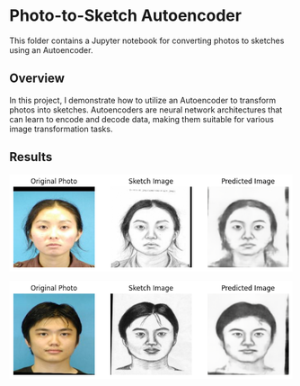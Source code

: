 # Photo-to-Sketch Autoencoder

This folder contains a Jupyter notebook for converting photos to sketches using an Autoencoder.

## Overview

In this project, I demonstrate how to utilize an Autoencoder to transform photos into sketches. Autoencoders are neural network architectures that can learn to encode and decode data, making them suitable for various image transformation tasks.


## Results

![Generated Sketch](Results/Autoencoder.png)


![Generated Sketch](Results/Autoencoder2.png)


